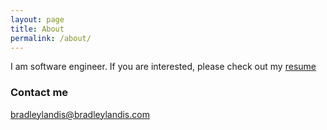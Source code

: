 ```yaml
---
layout: page
title: About
permalink: /about/
---
```


I am software engineer.  If you are interested, please check out my [resume](https://resume.bradleylandis.com)

### Contact me

[bradleylandis@bradleylandis.com](mailto:bradleylandis@bradleylandis.com)
